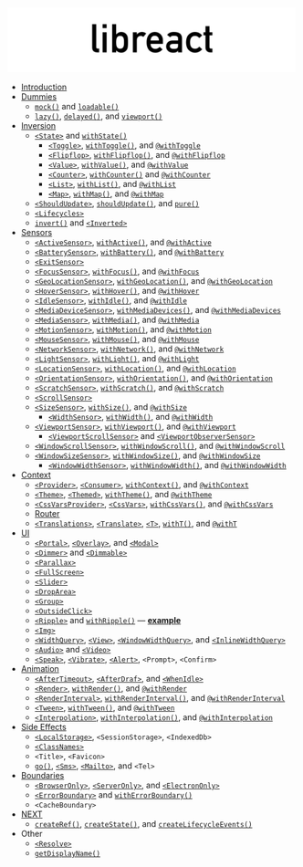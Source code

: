 ![libreact logo](../assets/libreact.png)

  - [Introduction](./Introduction.md)
  - [Dummies](./Dummies.md)
     - [`mock()`](./mock.md) and [`loadable()`](./loadable.md)
     - [`lazy()`](./lazy.md), [`delayed()`](./delayed.md), and [`viewport()`](./viewport.md)
  - [Inversion](./Inversion.md)
    - [`<State>`](./State.md) and [`withState()`](./State.md#withstate-hoc)
      - [`<Toggle>`](./Toggle.md), [`withToggle()`](./Toggle.md#withtoggle-hoc), and [`@withToggle`](./Toggle.md#withtoggle-decorator)
      - [`<Flipflop>`](./Flipflop.md), [`withFlipflop()`](./Flipflop.md#withflipflop-hoc), and [`@withFlipflop`](./Flipflop.md#withflipflop-decorator)
      - [`<Value>`](./Value.md), [`withValue()`](./Value.md#withvalue-hoc), and [`@withValue`](./Value.md#withvalue-decorator)
      - [`<Counter>`](./Counter.md), [`withCounter()`](./Counter.md#withcounter-hoc) and [`@withCounter`](./Counter.md#withcounter-decorator)
      - [`<List>`](./List.md), [`withList()`](./List.md#withlist-hoc), and [`@withList`](./List.md#withlist-decorator)
      - [`<Map>`](./Map.md), [`withMap()`](./Map.md#withmap-hoc), and [`@withMap`](./Map.md#withmap-decorator)
     - [`<ShouldUpdate>`](./ShouldUpdate.md), [`shouldUpdate()`](./ShouldUpdate.md#shouldupdate-hoc), and [`pure()`](./pure.md)
     - [`<Lifecycles>`](./Lifecycles.md)
     - [`invert()`](./invert.md) and [`<Inverted>`](./invert.md#inverted)
  - [Sensors](./Sensors.md)
     - [`<ActiveSensor>`](./ActiveSensor.md), [`withActive()`](./ActiveSensor.md#withactive-hoc), and [`@withActive`](./ActiveSensor.md#withactive-decorator)
     - [`<BatterySensor>`](./BatterySensor.md), [`withBattery()`](./BatterySensor.md#withbattery), and [`@withBattery`](./BatterySensor.md#withbattery-1)
     - [`<ExitSensor>`](./ExitSensor.md)
     - [`<FocusSensor>`](./FocusSensor.md), [`withFocus()`](./FocusSensor.md#withfocus-hoc), and [`@withFocus`](./FocusSensor.md#withfocus-decorator)
     - [`<GeoLocationSensor>`](./GeoLocationSensor.md), [`withGeoLocation()`](./GeoLocationSensor.md#withgeolocation-hoc), and [`@withGeoLocation`](./GeoLocationSensor.md#withgeolocation-decorator)
     - [`<HoverSensor>`](./HoverSensor.md), [`withHover()`](./HoverSensor.md#withhover-hoc), and [`@withHover`](./HoverSensor.md#withhover-decorator)
     - [`<IdleSensor>`](./IdleSensor.md), [`withIdle()`](./IdleSensor.md#withidle-hoc), and [`@withIdle`](./IdleSensor.md#withidle-decorator)
     - [`<MediaDeviceSensor>`](./MediaDeviceSensor.md), [`withMediaDevices()`](./MediaDeviceSensor.md#withmediadevices), and [`@withMediaDevices`](./MediaDeviceSensor.md#withmediadevices-1)
     - [`<MediaSensor>`](./MediaSensor.md), [`withMedia()`](./MediaSensor.md#withmedia), and [`@withMedia`](./MediaSensor.md#withmedia-1)
     - [`<MotionSensor>`](./MotionSensor.md), [`withMotion()`](./MotionSensor.md#withmotion-hoc), and [`@withMotion`](./MotionSensor.md#withmotion-decorator)
     - [`<MouseSensor>`](./MouseSensor.md), [`withMouse()`](./MouseSensor.md#withmouse-hoc), and [`@withMouse`](./MouseSensor.md#withmouse-decorator)
     - [`<NetworkSensor>`](./NetworkSensor.md), [`withNetwork()`](./NetworkSensor.md#withnetwork-hoc), and [`@withNetwork`](./NetworkSensor.md#withnetwork-decorator)
     - [`<LightSensor>`](./LightSensor.md), [`withLight()`](./LightSensor.md#withlight-hoc), and [`@withLight`](./LightSensor.md#withlight-decorator)
     - [`<LocationSensor>`](./LocationSensor.md), [`withLocation()`](./LocationSensor.md#withlocation-hoc), and [`@withLocation`](./LocationSensor.md#withlocation-decora)
     - [`<OrientationSensor>`](./OrientationSensor.md), [`withOrientation()`](./OrientationSensor.md#withorientation-hoc), and [`@withOrientation`](./OrientationSensor.md#withorientation-decorator)
     - [`<ScratchSensor>`](./ScratchSensor.md), [`withScratch()`](./ScratchSensor.md#withscratch-hoc), and [`@withScratch`](./ScratchSensor.md#withscratch-decorator)
     - [`<ScrollSensor>`](./ScrollSensor.md)
     - [`<SizeSensor>`](./SizeSensor.md), [`withSize()`](./SizeSensor.md#withsize-hoc), and [`@withSize`](./SizeSensor.md#withsize-decorator)
        - [`<WidthSensor>`](./WidthSensor.md), [`withWidth()`](./WidthSensor.md#withwidth-hoc-and-withwidth-decorator), and [`@withWidth`](./WidthSensor.md#withwidth-hoc-and-withwidth-decorator)
     - [`<ViewportSensor>`](./ViewportSensor.md), [`withViewport()`](./ViewportSensor.md#withviewport-hoc), and [`@withViewport`](./ViewportSensor.md#withviewport-decorator)
        - [`<ViewportScrollSensor>`](./ViewportSensor.md#viewportscrollsensor) and [`<ViewportObserverSensor>`](./ViewportSensor.md#viewportobserversensor)
     - [`<WindowScrollSensor>`](./WindowScrollSensor.md), [`withWindowScroll()`](./WindowScrollSensor.md#withwindowscroll-hoc), and [`@withWindowScroll`](./WindowScrollSensor.md#withwindowscroll-decorator)
     - [`<WindowSizeSensor>`](./WindowSizeSensor.md), [`withWindowSize()`](./WindowSizeSensor.md#withwindowsize-hoc), and [`@withWindowSize`](./WindowSizeSensor.md#withwindowsize-decorator)
        - [`<WindowWidthSensor>`](./WindowWidthSensor.md), [`withWindowWidth()`](./WindowWidthSensor.md#withwindowwidth-hoc), and [`@withWindowWidth`](./WindowWidthSensor.md#withwindowwidth-decorator)
  - [Context](./Context.md)
     - [`<Provider>`](./Provider.md#provider), [`<Consumer>`](./Provider.md#consumer), [`withContext()`](./Provider.md#withcontext-hoc), and [`@withContext`](./Provider.md#withcontext-decorator)
     - [`<Theme>`](./theme.md#theme), [`<Themed>`](./theme.md#themed), [`withTheme()`](./theme.md#withtheme-hoc), and [`@withTheme`](./theme.md#withtheme-decorator)
     - [`<CssVarsProvider>`](./cssvars.md), [`<CssVars>`](./cssvars.md#cssvars), [`withCssVars()`](./cssvars.md#withcssvars-hoc), and [`@withCssVars`](./cssvars.md#withcssvars-decorator)
     - [Router](./routing.md)
     - [`<Translations>`](./translate.md#translations), [`<Translate>`](./translate.md#translate-or-t), [`<T>`](./translate.md#translate-or-t), [`withT()`](./translate.md#witht-hoc), and [`@withT`](./translate.md#witht-decorator)
  - [UI](./UI.md)
     - [`<Portal>`](./Portal.md), [`<Overlay>`](./Overlay.md), and [`<Modal>`](./Modal.md)
     - [`<Dimmer>`](./Dimmer.md) and [`<Dimmable>`](./Dimmable.md)
     - [`<Parallax>`](./Parallax.md)
     - [`<FullScreen>`](./FullScreen.md)
     - [`<Slider>`](./Slider.md)
     - [`<DropArea>`](./DropArea.md)
     - [`<Group>`](./Group.md)
     - [`<OutsideClick>`](./OutsideClick.md)
     - [`<Ripple>`](./Ripple.md) and [`withRipple()`](./Ripple.md#withripple) &mdash; [**example**](https://codesandbox.io/s/983q7jr80o)
     - [`<Img>`](./Img.md)
     - [`<WidthQuery>`](./WidthQuery.md), [`<View>`](./View.md), [`<WindowWidthQuery>`](./WindowWidthQuery.md), and [`<InlineWidthQuery>`](./InlineWidthQuery.md)
     - [`<Audio>`](./Audio.md) and [`<Video>`](./Video.md)
     - [`<Speak>`](./Speak.md), [`<Vibrate>`](./Vibrate.md), [`<Alert>`](./Alert.md), `<Prompt>`, `<Confirm>`
  - [Animation](./Animation.md)
     - [`<AfterTimeout>`](./AfterTimeout.md), [`<AfterDraf>`](./AfterDraf.md), and [`<WhenIdle>`](./WhenIdle.md)
     - [`<Render>`](./Render.md), [`withRender()`](./Render.md#withrender-hoc), and [`@withRender`](./Render.md#withrender-decorator)
     - [`<RenderInterval>`](./RenderInterval.md), [`withRenderInterval()`](./RenderInterval.md#withrenderinterval-hoc), and [`@withRenderInterval`](./RenderInterval.md#withrenderinterval-decorator)
     - [`<Tween>`](./Tween.md), [`withTween()`](./Tween.md#withtween-hoc), and [`@withTween`](./Tween.md#withtween-decorator)
     - [`<Interpolation>`](./Interpolation.md), [`withInterpolation()`](./Interpolation.md#withinterpolation-hoc), and [`@withInterpolation`](./Interpolation.md#withinterpolation-decorator)
  - [Side Effects](./Side-effects.md)
     - [`<LocalStorage>`](./LocalStorage.md), `<SessionStorage>`, `<IndexedDb>`
     - [`<ClassNames>`](./ClassNames.md)
     - `<Title>`, `<Favicon>`
     - [`go()`](./routing.md#go), [`<Sms>`](./Sms.md), [`<Mailto>`](./Mailto.md), and `<Tel>`
  - [Boundaries](./Boundaries.md)
     - [`<BrowserOnly>`](./BrowserOnly.md), [`<ServerOnly>`](./ServerOnly.md), and [`<ElectronOnly>`](./ElectronOnly.md)
     - [`<ErrorBoundary>`](./ErrorBoundary.md) and [`withErrorBoundary()`](./ErrorBoundary.md#witherrorboundary-hoc)
     - `<CacheBoundary>`
  - [NEXT](./next.md)
     - [`createRef()`](./next/createRef.md), [`createState()`](./next/createState.md), and [`createLifecycleEvents()`](./next/createLifecycleEvents.md)
  - Other
     - [`<Resolve>`](./Resolve.md)
     - [`getDisplayName()`](./getDisplayName.md)
